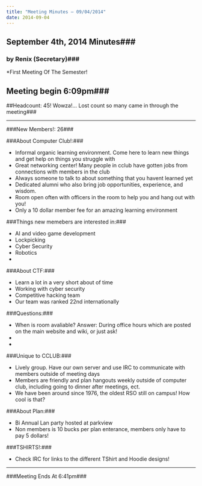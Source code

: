 ```yaml
---
title: "Meeting Minutes – 09/04/2014"
date: 2014-09-04
---
```

## September 4th, 2014 Minutes###
### by Renix (Secretary)###
*First Meeting Of The Semester!

## Meeting begin 6:09pm###

##Headcount: 45! Wowza!... Lost count so many came in through the meeting###

 - - -

###New Members!: 26###

###About Computer Club!:###
* Informal organic learning environment. Come here to learn new things and get help on things you struggle with
* Great networking center! Many people in cclub have gotten jobs from connections with members in the club
* Always someone to talk to about something that you havent learned yet
* Dedicated alumni who also bring job opportunities, experience, and wisdom.
* Room open often with officers in the room to help you and hang out with you!
* Only a 10 dollar member fee for an amazing learning environment

###Things new memebers are interested in:###
* AI and video game development
* Lockpicking 
* Cyber Security
* Robotics
*

###About CTF:###
* Learn a lot in a very short about of time
* Working with cyber security
* Competitive hacking team
* Our team was ranked 22nd internationally

###Questions:###
* When is room avaliable? Answer: During office hours which are posted on the main website and wiki, or just ask!
* 
*

###Unique to CCLUB:###
* Lively group. Have our own server and use IRC to communicate with members outside of meeting days
* Members are friendly and plan hangouts weekly outside of computer club, including going to dinner after meetings, ect.
* We have been around since 1976, the oldest RSO still on campus! How cool is that?


###About Plan:###
* Bi Annual Lan party hosted at parkview
* Non members is 10 bucks per plan enterance, members only have to pay 5 dollars!

###TSHIRTS!:###
* Check IRC for links to the different TShirt and Hoodie designs!

- - -

###Meeting Ends At 6:41pm###

